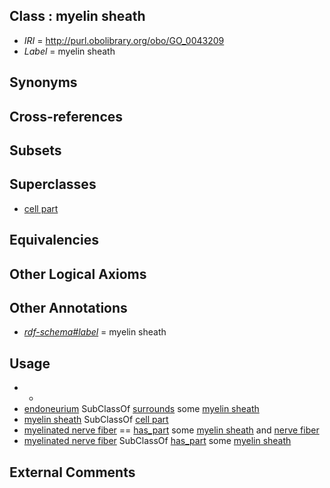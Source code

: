 
## Class : myelin sheath

 * *IRI* = http://purl.obolibrary.org/obo/GO_0043209
 * *Label* = myelin sheath

## Synonyms


## Cross-references


## Subsets


## Superclasses

 * [cell part](../../GO/64/GO_0044464.md)

## Equivalencies


## Other Logical Axioms


## Other Annotations

 * *[rdf-schema#label](../../el/rdf-schema#label.md)* = myelin sheath

## Usage

 * -
 * [endoneurium](../../UBERON/23/UBERON_0000123.md) SubClassOf [surrounds](../../RO/21/RO_0002221.md) some [myelin sheath](../../GO/09/GO_0043209.md)
 * [myelin sheath](../../GO/09/GO_0043209.md) SubClassOf [cell part](../../GO/64/GO_0044464.md)
 * [myelinated nerve fiber](../../UBERON/35/UBERON_0006135.md) == [has_part](../../BFO/51/BFO_0000051.md) some [myelin sheath](../../GO/09/GO_0043209.md) and [nerve fiber](../../UBERON/34/UBERON_0006134.md)
 * [myelinated nerve fiber](../../UBERON/35/UBERON_0006135.md) SubClassOf [has_part](../../BFO/51/BFO_0000051.md) some [myelin sheath](../../GO/09/GO_0043209.md)

## External Comments


